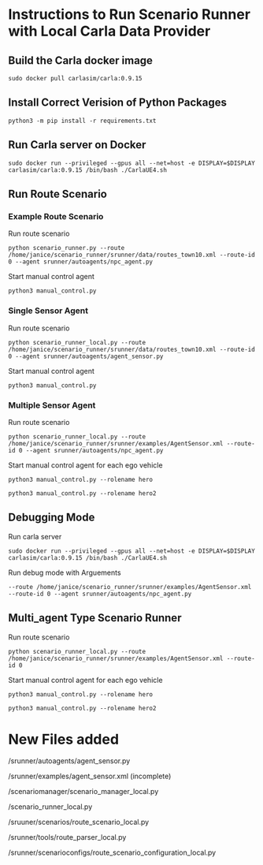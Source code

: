# Instructions to Run Scenario Runner with Local Carla Data Provider 

## Build the Carla docker image
```commandline 
sudo docker pull carlasim/carla:0.9.15 
```

## Install Correct Verision of Python Packages

```commandline 
python3 -m pip install -r requirements.txt
```

## Run Carla server on Docker 
```commandline
sudo docker run --privileged --gpus all --net=host -e DISPLAY=$DISPLAY carlasim/carla:0.9.15 /bin/bash ./CarlaUE4.sh
```

## Run Route Scenario 

### Example Route Scenario 
Run route scenario
```commandline 
python scenario_runner.py --route /home/janice/scenario_runner/srunner/data/routes_town10.xml --route-id 0 --agent srunner/autoagents/npc_agent.py
```

Start manual control agent 
```commandline 
python3 manual_control.py 
```

### Single Sensor Agent 
Run route scenario
```commandline 
python scenario_runner_local.py --route /home/janice/scenario_runner/srunner/data/routes_town10.xml --route-id 0 --agent srunner/autoagents/agent_sensor.py
```

Start manual control agent 
```commandline 
python3 manual_control.py 
```

### Multiple Sensor Agent 
Run route scenario
```commandline 
python scenario_runner_local.py --route /home/janice/scenario_runner/srunner/examples/AgentSensor.xml --route-id 0 --agent srunner/autoagents/npc_agent.py
```

Start manual control agent for each ego vehicle 
```commandline 
python3 manual_control.py --rolename hero
```

```commandline 
python3 manual_control.py --rolename hero2
```

## Debugging Mode 
 Run carla server 

 ```commandline 
 sudo docker run --privileged --gpus all --net=host -e DISPLAY=$DISPLAY carlasim/carla:0.9.15 /bin/bash ./CarlaUE4.sh
 ```

 Run debug mode with Arguements 
 ```commandline
 --route /home/janice/scenario_runner/srunner/examples/AgentSensor.xml --route-id 0 --agent srunner/autoagents/npc_agent.py
 ```

## Multi_agent Type Scenario Runner 
Run route scenario
```commandline 
python scenario_runner_local.py --route /home/janice/scenario_runner/srunner/examples/AgentSensor.xml --route-id 0 
```

Start manual control agent for each ego vehicle 
```commandline 
python3 manual_control.py --rolename hero
```

```commandline 
python3 manual_control.py --rolename hero2
```

# New Files added 

/srunner/autoagents/agent_sensor.py 

/srunner/examples/agent_sensor.xml (incomplete)

/scenariomanager/scenario_manager_local.py 

/scenario_runner_local.py 

/sruuner/scenarios/route_scenario_local.py 

/srunner/tools/route_parser_local.py

/srunner/scenarioconfigs/route_scenario_configuration_local.py